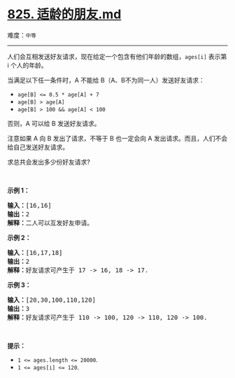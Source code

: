 # [825. 适龄的朋友.md](https://leetcode-cn.com/problems/friends-of-appropriate-ages)

难度：`中等`

---

<p>人们会互相发送好友请求，现在给定一个包含有他们年龄的数组，<code>ages[i]</code>&nbsp;表示第 i 个人的年龄。</p>

<p>当满足以下任一条件时，A 不能给 B（A、B不为同一人）发送好友请求：</p>

<ul>
	<li><code>age[B]&nbsp;&lt;= 0.5 * age[A]&nbsp;+ 7</code></li>
	<li><code>age[B]&nbsp;&gt; age[A]</code></li>
	<li><code>age[B]&nbsp;&gt; 100 &amp;&amp;&nbsp;age[A]&nbsp;&lt; 100</code></li>
</ul>

<p>否则，A 可以给 B 发送好友请求。</p>

<p>注意如果 A 向 B 发出了请求，不等于 B 也一定会向&nbsp;A 发出请求。而且，人们不会给自己发送好友请求。&nbsp;</p>

<p>求总共会发出多少份好友请求?</p>

<p>&nbsp;</p>

<p><strong>示例 1：</strong></p>

<pre><strong>输入：</strong>[16,16]
<strong>输出：</strong>2
<strong>解释：</strong>二人可以互发好友申请。
</pre>

<p><strong>示例 2：</strong></p>

<pre><strong>输入：</strong>[16,17,18]
<strong>输出：</strong>2
<strong>解释：</strong>好友请求可产生于 17 -&gt; 16, 18 -&gt; 17.</pre>

<p><strong>示例 3：</strong></p>

<pre><strong>输入：</strong>[20,30,100,110,120]
<strong>输出：</strong>3
<strong>解释：</strong>好友请求可产生于 110 -&gt; 100, 120 -&gt; 110, 120 -&gt; 100.
</pre>

<p>&nbsp;</p>

<p><strong>提示：</strong></p>

<ul>
	<li><code>1 &lt;= ages.length&nbsp;&lt;= 20000</code>.</li>
	<li><code>1 &lt;= ages[i] &lt;= 120</code>.</li>
</ul>
